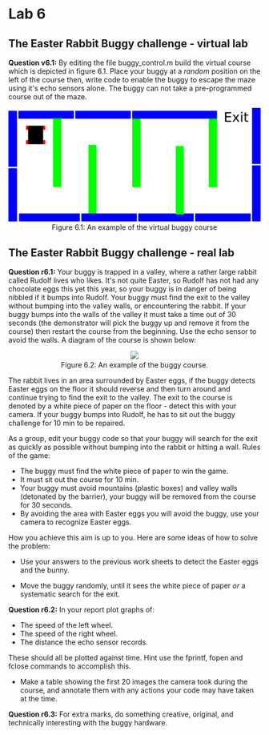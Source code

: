 Lab 6
===========

The Easter Rabbit Buggy challenge - virtual lab
---------------------------------
**Question v6.1:**  By editing the file buggy_control.m build the virtual course which is depicted in figure 6.1. Place your buggy at a *random* position on the left of the course then, write code to enable the buggy to escape the maze using it's echo sensors alone.  The buggy can not take a pre-programmed course out of the maze.

<center>
<img src="./images/pen2.png" width="700">
</center>
<center>
Figure 6.1: An example of the virtual buggy course
</center>




The Easter Rabbit Buggy challenge - real lab
---------------------------------

**Question r6.1:**  Your buggy is trapped in a valley, where a rather large rabbit called Rudolf lives who likes.  It's not quite Easter, so Rudolf has not had any chocolate eggs this yet this year, so your buggy is in danger of being nibbled if it bumps into Rudolf.  Your buggy must find the exit to the valley without bumping into the valley walls, or encountering the rabbit.  If your buggy bumps into the walls of the valley it must take a time out of 30 seconds (the demonstrator will pick the buggy up and remove it from the course) then restart the course from the beginning.  Use the echo sensor to avoid the walls.  A diagram of the course is shown below:

<center>
<img src="./images/pen.png"  width="700">
</center>
<center>
Figure 6.2: An example of the buggy course.
</center>

The rabbit lives in an area surrounded by Easter eggs, if the buggy detects Easter eggs on the floor it should reverse and then turn around and continue trying to find the exit to the valley.  The exit to the course is denoted by a white piece of paper on the floor - detect this with your camera.  If your buggy bumps into Rudolf, he has to sit out the buggy challenge for 10 min to be repaired.

As a group, edit your buggy code so that your buggy will search for the exit as quickly as possible without bumping into the rabbit or hitting a wall.  Rules of the game:

* The buggy must find the white piece of paper to win the game.
* It must sit out the course for 10 min.
* Your buggy must avoid mountains (plastic boxes) and valley walls (detonated by the barrier), your buggy will be removed from the course for 30 seconds.
* By avoiding the area with Easter eggs you will avoid the buggy, use your camera to recognize Easter eggs.

How you achieve this aim is up to you. Here are some ideas of how to solve the problem:

- Use your answers to the previous work sheets to detect the Easter eggs and the bunny.

- Move the buggy randomly, until it sees the white piece of paper *or* a systematic search for the exit.

**Question r6.2:**  In your report plot graphs of:
* The speed of the left wheel.
* The speed of the right wheel.
* The distance the echo sensor records.

These should all be plotted against time.  Hint use the fprintf, fopen and fclose commands to accomplish this.

* Make a table showing the first 20 images the camera took during the course, and annotate them with any actions your code may have taken at the time.

**Question r6.3:**  For extra marks, do something creative, original, and technically interesting with the buggy hardware.


